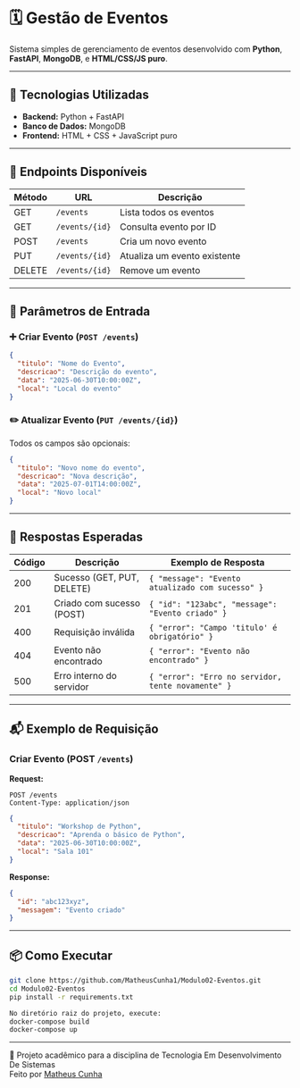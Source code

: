 # 🗓️ Gestão de Eventos

Sistema simples de gerenciamento de eventos desenvolvido com **Python**, **FastAPI**, **MongoDB**, e **HTML/CSS/JS puro**.

---

## 🚀 Tecnologias Utilizadas

- **Backend:** Python + FastAPI  
- **Banco de Dados:** MongoDB  
- **Frontend:** HTML + CSS + JavaScript puro

---

## 📌 Endpoints Disponíveis

| Método | URL            | Descrição                     |
|--------|----------------|-------------------------------|
| GET    | `/events`      | Lista todos os eventos        |
| GET    | `/events/{id}` | Consulta evento por ID        |
| POST   | `/events`      | Cria um novo evento           |
| PUT    | `/events/{id}` | Atualiza um evento existente  |
| DELETE | `/events/{id}` | Remove um evento              |

---

## 📝 Parâmetros de Entrada

### ➕ Criar Evento (`POST /events`)

```json
{
  "titulo": "Nome do Evento",
  "descricao": "Descrição do evento",
  "data": "2025-06-30T10:00:00Z",
  "local": "Local do evento"
}
````

### ✏️ Atualizar Evento (`PUT /events/{id}`)

Todos os campos são opcionais:

```json
{
  "titulo": "Novo nome do evento",
  "descricao": "Nova descrição",
  "data": "2025-07-01T14:00:00Z",
  "local": "Novo local"
}
```

---

## 📡 Respostas Esperadas

| Código | Descrição                  | Exemplo de Resposta                                |
| ------ | -------------------------- | -------------------------------------------------- |
| 200    | Sucesso (GET, PUT, DELETE) | `{ "message": "Evento atualizado com sucesso" }`   |
| 201    | Criado com sucesso (POST)  | `{ "id": "123abc", "message": "Evento criado" }`   |
| 400    | Requisição inválida        | `{ "error": "Campo 'titulo' é obrigatório" }`      |
| 404    | Evento não encontrado      | `{ "error": "Evento não encontrado" }`             |
| 500    | Erro interno do servidor   | `{ "error": "Erro no servidor, tente novamente" }` |

---

## 📬 Exemplo de Requisição

### Criar Evento (POST `/events`)

**Request:**

```http
POST /events
Content-Type: application/json
```

```json
{
  "titulo": "Workshop de Python",
  "descricao": "Aprenda o básico de Python",
  "data": "2025-06-30T10:00:00Z",
  "local": "Sala 101"
}
```

**Response:**

```json
{
  "id": "abc123xyz",
  "messagem": "Evento criado"
}
```

---

## 📦 Como Executar

```bash
git clone https://github.com/MatheusCunha1/Modulo02-Eventos.git
cd Modulo02-Eventos
pip install -r requirements.txt

No diretório raiz do projeto, execute:
docker-compose build
docker-compose up
```

---

📣 Projeto acadêmico para a disciplina de Tecnologia Em Desenvolvimento De Sistemas	
Feito por [Matheus Cunha](https://github.com/MatheusCunha1)

```
